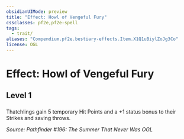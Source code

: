 ```yaml
---
obsidianUIMode: preview
title: "Effect: Howl of Vengeful Fury"
cssclasses: pf2e,pf2e-spell
tags:
  - trait/
aliases: "Compendium.pf2e.bestiary-effects.Item.X1Q1uBiylZoJg3Co"
license: OGL
---
```

# Effect: Howl of Vengeful Fury
## Level 1
### 






Thatchlings gain 5 temporary Hit Points and a +1 status bonus to their Strikes and saving throws.

*Source: Pathfinder #196: The Summer That Never Was*
*OGL*